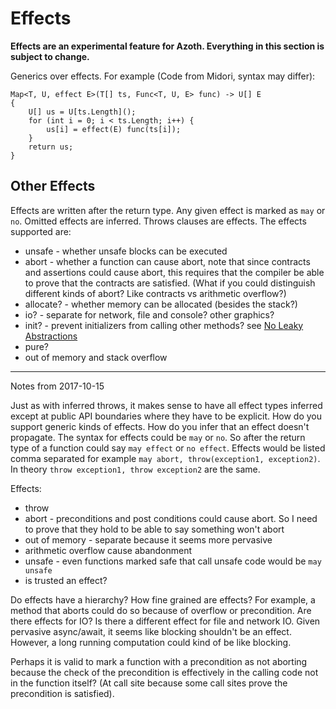 # Effects

**Effects are an experimental feature for Azoth. Everything in this section is subject to change.**

Generics over effects. For example (Code from Midori, syntax may differ):

    Map<T, U, effect E>(T[] ts, Func<T, U, E> func) -> U[] E
    {
        U[] us = U[ts.Length]();
        for (int i = 0; i < ts.Length; i++) {
            us[i] = effect(E) func(ts[i]);
        }
        return us;
    }

## Other Effects

Effects are written after the return type. Any given effect is marked as `may` or `no`. Omitted
effects are inferred. Throws clauses are effects. The effects supported are:

* unsafe - whether unsafe blocks can be executed
* abort - whether a function can cause abort, note that since contracts and assertions could cause
  abort, this requires that the compiler be able to prove that the contracts are satisfied. (What if
  you could distinguish different kinds of abort? Like contracts vs arithmetic overflow?)
* allocate? - whether memory can be allocated (besides the stack?)
* io? - separate for network, file and console? other graphics?
* init? - prevent initializers from calling other methods? see [No Leaky
  Abstractions](http://joeduffyblog.com/2016/11/30/15-years-of-concurrency/)
* pure?
* out of memory and stack overflow

---

Notes from 2017-10-15

Just as with inferred throws, it makes sense to have all effect types inferred except at public API
boundaries where they have to be explicit. How do you support generic kinds of effects. How do you
infer that an effect doesn't propagate. The syntax for effects could be `may` or `no`. So after the
return type of a function could say `may effect` or `no effect`. Effects would be listed comma
separated for example `may abort, throw(exception1, exception2)`. In theory `throw exception1, throw
exception2` are the same.

Effects:

* throw
* abort - preconditions and post conditions could cause abort. So I need to prove that they hold to
  be able to say something won't abort
* out of memory - separate because it seems more pervasive
* arithmetic overflow cause abandonment
* unsafe - even functions marked safe that call unsafe code would be `may unsafe`
* is trusted an effect?

Do effects have a hierarchy? How fine grained are effects? For example, a method that aborts could
do so because of overflow or precondition. Are there effects for IO? Is there a different effect for
file and network IO. Given pervasive async/await, it seems like blocking shouldn't be an effect.
However, a long running computation could kind of be like blocking.

Perhaps it is valid to mark a function with a precondition as not aborting because the check of the
precondition is effectively in the calling code not in the function itself? (At call site because
some call sites prove the precondition is satisfied).

